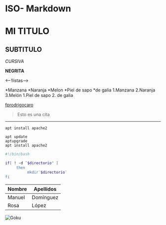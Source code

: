 
# ISO- Markdown
# MI TITULO
## SUBTITULO
<!-- FORMATOS-->

*CURSIVA*

**NEGRITA**

<--!listas-->

*Manzana
*Naranja
*Melon
  *Piel de sapo
  *de galia
1.Manzana
2.Naranja
3.Melón
 1.Piel de sapo
 2. de galia
 
 <!--Enlaces-->
 [fprodrigocaro](https://FPRODRIGOCARO.ORG)

<!--CITAS-->
> Esto es una cita
<!--linea horizontal-->

---

<!--codigo-->

`apt install apache2`

```
apt update
aptupgrade
apt install apache2

```
<!--codigo con colores-->

```sh
#!/bin/bash

if[ ! -d ¨$directorio" ]
     then
          mkdir¨$directorio¨
fi
```
<!-- TABLAS -->

|Nombre    | Apellidos|
|----------|----------|
|Manuel    | Domínguez|
|Rosa      | López    |

<!-- IMÁGENES -->

![Goku](https://img2.rtve.es/i/?w=1600&i=1657019154219.jpg)


